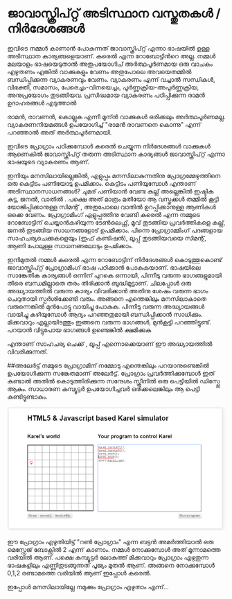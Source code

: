 # ജാവാസ്ക്രിപ്റ്റ് അടിസ്ഥാന വസ്തുതകള്‍ / നിർദേശങ്ങൾ

ഇവിടെ നമ്മള്‍ കാണാന്‍ പോകുന്നത് ജാവാസ്ക്രിപ്റ്റ് എന്നാ ഭാഷയില്‍ ഉള്ള അടിസ്ഥാന കാര്യങ്ങളെയാണ്. കരെല്‍ എന്ന റോബോട്ടിന്‍റെ അല്ല. നമ്മള്‍ മലയാളം ഭാഷയെടുതാല്‍ അതുപയോഗിച് അര്‍ത്ഥപൂര്‍ണമായ ഒരു വാചകം എഴുതണം എങ്കില്‍ വാക്കുകളും വേണം അതുപോലെ അവയെതമ്മില്‍ ബന്ധിപ്പിക്കുന്ന വ്യാകരണവും വേണം. വ്യാകരണം എന്ന് വച്ചാല്‍ സന്ധികള്‍, വിഭക്തി,	സമാസം, പേരെച്ചം-വിനയെച്ചം, പൂര്‍ണ്ണക്രിയ-അപൂര്‍ണ്ണക്രിയ, അനുപ്രയോഗം തുടങ്ങിയവ. പ്രസിദ്ധമായ വ്യാകരണം പഠിപ്പിക്കുന്ന രാമന്‍ ഉദാഹരങ്ങള്‍ എടുത്താല്‍

രാമന്‍, രാവണന്‍, കൊല്ലുക എന്നീ മൂന്ന്‍ വാക്കുകള്‍ ഒരിക്കലും അര്‍ത്ഥപൂര്‍ണമല്ല. വ്യാകരണനിയമങ്ങള്‍ ഉപയോഗിച്ച് "രാമന്‍ രാവണനെ കൊന്നു" എന്ന് പറഞ്ഞാല്‍ അത് അര്‍ത്ഥപൂര്‍ണമായി.

ഇവിടെ പ്രോഗ്രാം പഠിക്കുമ്പോള്‍ കരെല്‍ ചെയ്യുന്ന നിര്‍ദേശങ്ങള്‍ വാക്കുകള്‍ ആണെകില്‍ ജാവാസ്ക്രിപ്റ്റ് തരുന്ന അടിസ്ഥാന കാര്യങ്ങള്‍ ജാവാസ്ക്രിപ്റ്റ് എന്നാ ഭാഷയുടെ വ്യാകരണം ആണ്.

ഇനിയും മനസിലായില്ലെങ്കില്‍, എളുപ്പം മനസിലാകുന്നതിനു പ്രോഗ്രമ്മേഴുത്തിനെ ഒരു കെട്ടിടം പണിയോടു ഉപമിക്കാം. കെട്ടിടം പണിയുമ്പോള്‍ എന്താണ് അടിസ്ഥാനസാധനങ്ങള്‍? ചുമര് പണിയാന്‍ വേണ്ട കല്ല്‌ അല്ലെങ്കില്‍ ഇഷ്ടിക കട്ട, ജനല്‍, വാതില്‍ . പക്ഷെ അത് മാത്രം മതിയോ ആ വസ്തുക്കള്‍ തമ്മില്‍ കൂട്ടി യോജിപ്പിക്കാനുള്ള സിമന്റ്‌ , അതുപോലെ വാതില്‍ ഉറപ്പിക്കാനുള്ള ആണികള്‍ ഒക്കെ വേണം. പ്രോഗ്രാമിംഗ് എളുപ്പത്തിനു വേണ്ടി കരെല്‍ എന്ന നമ്മുടെ റോബോട്ടിന് ചെയ്യാന്‍കഴിയുന്ന ടേണ്‍ലെഫ്റ്റ്, മൂവ് തുടങ്ങിയ പ്രവര്‍ത്തികളെ കല്ല്‌, ജനല്‍ തുടങ്ങിയ സാധനങ്ങളോട് ഉപമിക്കാം. പിന്നെ പ്രോഗ്രാമ്മിംഗ് പദങ്ങളായ സാഹചര്യചെക്കുകളെയും (ഇഫ്‌ കണ്ടിഷന്‍), ലൂപ്പ് തുടങ്ങിയവയെ സിമന്റ്‌, ആണി പോലുള്ള സാധനങ്ങലോടും ഉപമിക്കാം. 

ഇനിമുതല്‍ നമ്മള്‍ കരെല്‍ എന്ന റോബോട്ടിന് നിര്‍ദേശങ്ങള്‍ കൊടുത്തുകൊണ്ട് ജാവാസ്ക്രിപ്റ്റ് പ്രോഗ്രാമിംഗ് ഭാഷ പഠിക്കാന്‍  പോകുകയാണ്. ഭാഷയിലെ സാങ്കേതിക കാര്യങ്ങള്‍ ഒന്നിന് പുറകെ ഒന്നായി, പിന്നീടു വരുന്ന ഭാഗങ്ങളുമായി തീരെ ബന്ധമില്ലാതെ തരം തിരിക്കാന്‍ ബുദ്ധിമുട്ടാണ്. ചിലപ്പോള്‍ ഒരു അദ്ധ്യായത്തില്‍ വരുന്ന കാര്യം വിവരിക്കാന്‍ അതിനു ശേഷം വരുന്ന ഭാഗം ചെറുതായി സ്പര്‍ശിക്കേണ്ടി വരും.  അങ്ങനെ എന്തെങ്കിലും മനസിലാകാതെ വരുന്നെങ്കില്‍ മുന്‍പോട്ടു വായിച്ചു പോകുക. പിന്നീടു വരുന്ന അദ്ധ്യായങ്ങള്‍ വായിച്ചു കഴിയുമ്പോള്‍ ആദ്യം പറഞ്ഞതുമായി ബന്ധിപ്പിക്കാന്‍ സാധിക്കും. മിക്കവാറും എല്ലായിടത്തും ഇങ്ങനെ വരുന്ന ഭാഗങ്ങള്‍, മുന്‍കൂട്ടി പറഞ്ഞിട്ടുണ്ട്. പറയാന്‍ വിട്ടുപോയ ഭാഗങ്ങള്‍ ഉണ്ടെങ്കില്‍ ക്ഷമിക്കുക
  
എന്താണ് സാഹചര്യ ചെക്ക് , ലൂപ്പ് എന്നൊക്കെയാണ് ഈ അദ്ധ്യായത്തില്‍ വിവരിക്കുന്നത്.

##അലേര്‍ട്ട് 
നമ്മുടെ പ്രോഗ്രാമിന് നമ്മോടു എന്തെങ്കിലും പറയാനുണ്ടെങ്കില്‍ ഉപയോഗിക്കുന്ന സങ്കേതമാണ് അലേര്‍ട്ട്. പ്രോഗ്രാം പ്രവര്‍ത്തിക്കുമ്പോള്‍ ഇത് കണ്ടാല്‍ അതില്‍ കൊടുത്തിരിക്കുന്ന സന്ദേശം സ്ക്രീനില്‍ ഒരു പെട്ടിയില്‍ ഡിസ്പ്ലേ ആകും. സാധാരണ കമ്പ്യൂട്ടര്‍ ഉപയോഗിച്ചവര്‍ ഒരിക്കലെങ്കിലും ആ പെട്ടി കണ്ടിട്ടുണ്ടാകും.

![കാരെലിന്റെ ഇപ്പോഴത്തെ വരി കാണിക്കുന്ന പ്രോഗ്രാം](images/ch06/00/01-alertRow.png)

ഈ പ്രോഗ്രാം എഴുതിയിട്ട് "റണ്‍ പ്രോഗ്രാം" എന്ന ബട്ടന്‍ അമര്‍ത്തിയാല്‍ ഒരു മെസ്സേജ് ബോക്സില്‍ 2 എന്ന് കാണാം. നമ്മള്‍ നോക്കുമ്പോള്‍ അത് മൂന്നാമത്തെ വരിയില്‍ ആണ്. പക്ഷെ കമ്പ്യൂട്ടര്‍ ലോകത്ത് മിക്കവാറും പ്രോഗ്രാം എഴുതുന്ന ഭാഷകളിലും എണ്ണിതുടങ്ങുന്നത് പൂജ്യം മുതല്‍ ആണ്. അങ്ങനെ നോക്കുമ്പോള്‍ 0,1,2 രണ്ടാമത്തെ വരിയില്‍ ആണ് ഇപ്പോള്‍ കരെല്‍.

ഇപ്പോള്‍ മനസിലായില്ലേ നമുക്കും പ്രോഗ്രാം എഴുതാം എന്ന്...

